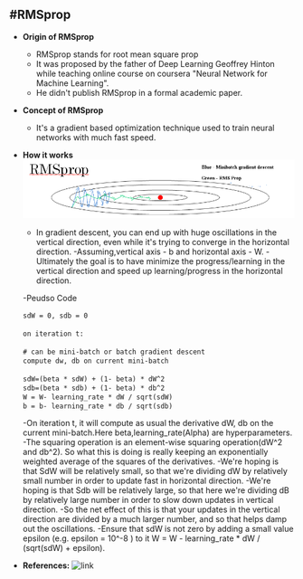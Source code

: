 #RMSprop
---
* **Origin of RMSprop**
	
	- RMSprop stands for root mean square prop
	- It was proposed by the father of Deep Learning Geoffrey Hinton while teaching online course on coursera "Neural Network for Machine Learning".
	- He didn't publish RMSprop in a formal academic paper.
	 
* **Concept of RMSprop**
	- It's a gradient based optimization technique used to train neural networks with much fast speed. 
	
* **How it works**
	![RMSprop](RMSprop.png)
	- In gradient descent, you can end up with huge oscillations in the vertical direction, even while it's trying to converge in the horizontal direction. 
	-Assuming,vertical axis - b and horizontal axis - W.
	-Ultimately the goal is to have minimize the progress/learning in the vertical direction and speed up learning/progress in the horizontal direction.

	-Peudso Code
	
	```
	sdW = 0, sdb = 0
	
	on iteration t:
	
	# can be mini-batch or batch gradient descent
	compute dw, db on current mini-batch
	
	sdW=(beta * sdW) + (1- beta) * dW^2
	sdb=(beta * sdb) + (1- beta) * db^2
	W = W- learning_rate * dW / sqrt(sdW)
	b = b- learning_rate * db / sqrt(sdb)
	
	```

	-On iteration t, it will compute as usual the derivative dW, db on the current mini-batch.Here beta,learning_rate(Alpha) are hyperparameters.
	-The squaring operation is an element-wise squaring operation(dW^2 and db^2). So what this is doing is really keeping an exponentially weighted average of the squares of the derivatives.
	-We're hoping is that SdW will be relatively small, so that we're dividing dW by relatively small number in order to update fast in horizontal direction.
	-We're hoping is that Sdb will be relatively large, so that here we're dividing dB by relatively large number in order to slow down updates in vertical direction.
	-So the net effect of this is that your updates in the vertical direction are divided by a much larger number, and so that helps damp out the oscillations.
	-Ensure that sdW is not zero by adding a small value epsilon (e.g. epsilon = 10^-8 ) to it W = W - learning_rate * dW / (sqrt(sdW) + epsilon).
	


* **References:**
![link](https://www.coursera.org/learn/deep-neural-network/lecture/BhJlm/rmsprop)





